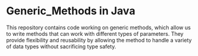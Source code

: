 # Generic_Methods in Java

This repository contains code working on generic methods, which allow us to write methods that can work with different types of parameters. 
They provide flexibility and reusability by allowing the method to handle a variety of data types without sacrificing type safety.
